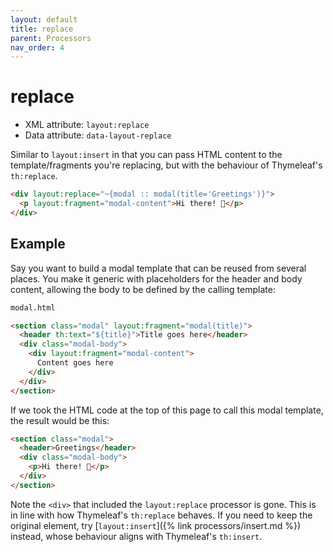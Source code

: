 ```yaml
---
layout: default
title: replace
parent: Processors
nav_order: 4
---
```


replace
=======

 - XML attribute: `layout:replace`
 - Data attribute: `data-layout-replace`

Similar to `layout:insert` in that you can pass HTML content to the
template/fragments you're replacing, but with the behaviour of Thymeleaf's `th:replace`.

```html
<div layout:replace="~{modal :: modal(title='Greetings')}">
  <p layout:fragment="modal-content">Hi there! 👋</p>
</div>
```


Example
-------

Say you want to build a modal template that can be reused from several places.
You make it generic with placeholders for the header and body content, allowing
the body to be defined by the calling template:

```html
modal.html

<section class="modal" layout:fragment="modal(title)">
  <header th:text="${title}">Title goes here</header>
  <div class="modal-body">
    <div layout:fragment="modal-content">
      Content goes here
    </div>
  </div>
</section>
```

If we took the HTML code at the top of this page to call this modal template,
the result would be this:

```html
<section class="modal">
  <header>Greetings</header>
  <div class="modal-body">
    <p>Hi there! 👋</p>
  </div>
</section>
```

Note the `<div>` that included the `layout:replace` processor is gone.  This is
in line with how Thymeleaf's `th:replace` behaves.  If you need to keep the
original element, try [`layout:insert`]({% link processors/insert.md %})
instead, whose behaviour aligns with Thymeleaf's `th:insert`.
